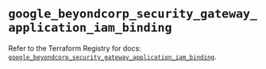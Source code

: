 # `google_beyondcorp_security_gateway_application_iam_binding`

Refer to the Terraform Registry for docs: [`google_beyondcorp_security_gateway_application_iam_binding`](https://registry.terraform.io/providers/hashicorp/google/6.42.0/docs/resources/beyondcorp_security_gateway_application_iam_binding).
